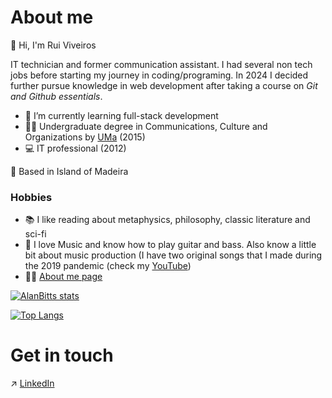# About me 


:wave: Hi, I'm Rui Viveiros


IT technician and former communication assistant. I had several non tech jobs before starting my journey in coding/programing.
In 2024 I decided further pursue knowledge in web development after taking a course on _Git and Github essentials_.


- 🌱 I’m currently learning full-stack development
- 👨‍🎓 Undergraduate degree in Communications, Culture and Organizations by [UMa](https://www.uma.pt/en/) (2015)
- 💻 IT professional (2012)

📍 Based in Island of Madeira


### Hobbies 
- 📚 I like reading about metaphysics, philosophy, classic literature and sci-fi
- 🎸 I love Music and know how to play guitar and bass. Also know a little bit about music production (I have two original songs that I made during the 2019 pandemic (check my [YouTube](https://www.youtube.com/@alanbitts))
- 👷‍♂️ [About me page](https://alanbitts.github.io)

[![AlanBitts stats](https://github-readme-stats.vercel.app/api?username=AlanBitts&show_icons=true&theme=monokai)](https://github.com/AlanBitts?tab=repositories)

[![Top Langs](https://github-readme-stats.vercel.app/api/top-langs/?username=AlanBitts&theme=monokai)](https://github.com/AlanBitts?tab=repositories)

# Get in touch
:arrow_upper_right: [LinkedIn](https://www.linkedin.com/in/alanbitts/)   

<!---
AlanBitts/AlanBitts is a ✨ special ✨ repository because its `README.md` (this file) appears on your GitHub profile.
You can click the Preview link to take a look at your changes.
--->
